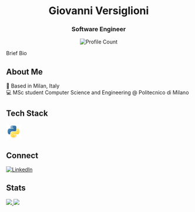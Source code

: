 <!-- INTRODUCTION -->
<h1 align="center">Giovanni Versiglioni</h1>
<h3 align="center">Software Engineer</h3>

<!-- PROFILE BADGES -->
<div align="center">

![Profile Count](https://komarev.com/ghpvc/?username=versi379&color=0e75b6&style=flat)

</div>

Brief Bio


<!-- ABOUT ME -->
## About Me

📍 Based in Milan, Italy\
💻 MSc student Computer Science and Engineering @ Politecnico di Milano

<!-- EXPERTISE -->
## Tech Stack

<div>
    <img src="https://raw.githubusercontent.com/devicons/devicon/master/icons/python/python-original.svg" alt="python" width="40" height="40"/>
</div>

<!-- PLATFORMS -->
## Connect

[![LinkedIn](https://img.shields.io/badge/LinkedIn-0077B5?style=for-the-badge&logo=linkedin&logoColor=white)](https://www.linkedin.com/in/giovanni-versiglioni-965789285/)

<!-- GITHUB STATS -->
## Stats

<a href="https://github.com/versi379">
<img height="160em" src="https://github-readme-stats.vercel.app/api?username=versi379&show_icons=true&theme=default" />
<img height="160em" src="https://github-readme-stats.vercel.app/api/top-langs/?username=versi379&theme=default&layout=compact" />
</a>
